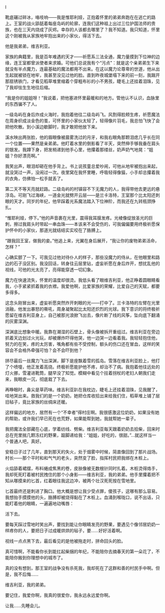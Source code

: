 Ⅰ
 
靴底碾过碎冰，咯吱响——我是惟耶利娅，正抱着怀里的弟弟奔跑在在逃亡的路上。王室的战火舔舐着每座岛屿的轮廓，连我们这种祖上出过三位护国法师的贵族，也在三天内烧成了灰烬。幸存的人该都去哪里了？我不知道。我只知道，怀里这个刚被我从家族地牢抱出来的小家伙，得活下去。
 
他是我弟弟，维吉利亚。
 
家族的典籍里，我是百年难遇的天才——祈愿系三法全通，魔力量摸到下位神的边缘，连王室都曾派使者来求婚。可他们总说我有个“污点”：就是这个亲弟弟生下来就没有半点魔力，连最基础的魔法都用不出来。在这以魔力论尊卑的世道，他从出生起就被锁在地牢，我甚至没见过他的脸。直到昨夜城堡塌下来的前一刻，我踹开那扇锈铁门，才看见稻草堆里缩着个穿粗布衫的小不男孩，睫毛上还挂着泪珠，见了我却怯生生地往后缩。
 
“我是你的姐姐呀！”我说着，把他塞进怀里最暖和的地方。管他认不认识，血脉里的东西骗不了人。
 
一级岛屿在身后炸成火海时，我抱着他往二级岛屿飞。风割得脸颊生疼，祈愿魔法在周身织成淡金色的茧，可怀里的小家伙太轻了，轻得像片羽毛，我总怕飞快了会把他吹散。到小溪边歇脚时，我才敢把他放下来。
 
溪水映出两张脸，他的眉眼像被晨雾洗过的月牙，和我右眼角那颗泪痣几乎长在同一个位置——果然是亲弟弟。他盯着水里的倒影看了半天，突然伸手够我垂在肩头的银发。我蹲下身，把发梢递到他手心里，他攥着那缕丝，奶声奶气地晃：“姐姐？你好漂亮啊。”
 
我笑出声，眼泪却砸在他手背上。书上说孩童总爱吵闹，可他从地牢被抱出来起，就没哭过一声，没闹过一次。夜里窝在我怀里睡，呼吸轻得像猫，小手却总攥着我的衣角，仿佛怕一松手就丢了。
 
第二天不等天亮就赶路。二级岛屿的村镇容不下无魔力的人，我得带他去更远的悬浮岛。可刚飞过海峡，一道金光就劈开云层——是兰卡洛特，王室那个比太阳还刺眼的天才。同岁的年纪，他早踩着光系魔法踏入下位神阶，而我还在九转瓶颈挣扎。
 
“惟耶利娅，停下。”他的声音裹在光里，震得我耳膜发疼。光棱像绽放圣光的巨刺，擦过我肩头时带起一串血珠——本该来不会受伤的，可我偏偏要用终极祈愿保护怀中的小家伙，那道光就结结实实咬在了胳膊上。
 
“跟我回王室，做我的妾。”他追上来，光翼在身后展开，“我让你的废物弟弟活命，怎样？”
 
心确实颤了一下。可我见过他对待仆人的样子，那些没魔力的侍从，在他眼里和路边的石子没区别。我没回话，转身往云层里钻，虚妄祈愿在身后炸开，想扰乱他的视线，可他的光太亮了，亮得能穿透一切幻象。
 
魔力在快速流失，怀里的温度却很烫。我低头看了眼维吉利亚，他正睁着圆眼睛看我，小手紧紧抓着我的衣襟。我爱他啊，比爱家族的荣耀，比爱自己的天赋，都要多得多。
 
这念头刚冒出来，虚妄祈愿突然炸开刺眼的光——打中了。兰卡洛特的左臂在光里消融，他发出暴怒的嘶吼，周身凝聚起比太阳还炽烈的光球。我下意识的将终极祈愿留在维吉利亚身上，自己被那光浪掀飞出去，像片断了线的风筝，坠向底下翻涌的灰雾深渊。
 
深渊底比想象中暖。我靠在潮湿的石壁上，骨头像被拆开重组过。维吉利亚在旁边抓着天边划过火光玩，却被爆炸吓得他哭，他一边哭一边看着我。我轻轻抱住他，努力的在笑，疼的太厉害，嘴角都有些不受控制，额头的伤口还在冒血，这样的笑容会不会格外牵强可怕？会不会吓到他？
 
拼尽最后一丝魔力飞出深渊，脚下是座飘着雪的孤岛。雪落在维吉利亚脸上，他打了个喷嚏，他正发着高烧。终极祈愿能护他不疼，却治不了病。我抱着他往远处的灯火挪，雪灌进靴筒，腿早没了知觉。模糊中看见个拄着拐杖的老妇人朝我们走来，我眼皮一沉，彻底栽了下去。
 
再睁眼时，鼻尖是草药味。维吉利亚趴在我枕边，睫毛上还挂着泪珠，见我醒了，哇地哭出来。救我们的是一个奶奶，她把仓库收拾出来给我们住，稻草堆上铺了层旧毡子，竟比家族的丝绸床还暖。
 
这样偏远的地方，居然有一个“不幸者”得村庄啊。我很感激这位奶奶，如果没有她的帮助，或许我们早已死在也荒野，如果能帮到她，我就帮她一辈子。
 
我把魔法全部藏在心底，学着纺线、劈柴。维吉利亚每天跟着奶奶去拾柴，回来时总在兜里揣几颗冻红的野果，踮脚递给我：“姐姐，好吃的，很甜。”…就这样当一个普通人吧，真好。
 
安稳日子过了几年，直到那天的失火，处于烟雾中时候，简直像回到了那片战场。村长——那个平时和和气气的老头，突然变了脸，指挥村民把我绑在木桩上。
 
火焰舔着裙摆，布料蜷成焦黑的卷，皮肤像被无数根针同时扎着。木桩烫得烙手，我却死死盯着被村民拽住的那个小身影——维吉利亚，我的弟弟。他手里攥着把不知从哪摸来的匕首，红着眼往我这边冲，被两个壮汉死死按在雪地里。
 
匕首最终还是刺进了胸口。他大概是想让我少受点罪，傻孩子，这哪有那么容易。我想抬手摸摸他的头，胳膊却被烧得黏在了木桩上。血涌到喉咙口，说不出话，只能盯着他的眼睛，一遍遍地动嘴唇：
 
活下去。
 
要每天踩过雪地时笑出声，要找到能让你眼睛发亮的野果，要遇见个像邻居奶奶一样疼你的人，要把日子过成暖烘烘的毡子，要……好好活着啊。
 
视线一点点黑下去，最后看见的是他被拖走时，拼命回头的脸。
 
真可惜啊，不能看你长到能扛起柴捆的年纪，不能陪你去摘春天的第一朵花了，不能陪你搬到你理想中的城市了。

真的没有想到，那王室的战争没有杀死我，我却死在了这群和善的村民手中啊。但是，我不后悔……
 
维吉利亚，我的弟弟。
 
要记住，我爱你啊，我真的很爱你，我永远永远爱你啊。
 
让我……先睡会儿。
